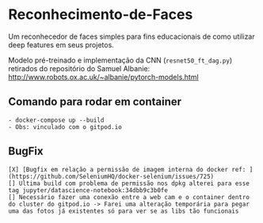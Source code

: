 # Reconhecimento-de-Faces
Um reconhecedor de faces simples para fins educacionais de como utilizar deep features em seus projetos.

Modelo pré-treinado e implementação da CNN (`resnet50_ft_dag.py`) retirados do repositório do Samuel Albanie:
http://www.robots.ox.ac.uk/~albanie/pytorch-models.html


## Comando para rodar em container
    - docker-compose up --build 
    - Obs: vinculado com o gitpod.io 


## BugFix
    [X] [Bugfix em relação a permissão de imagem interna do docker ref: ](https://github.com/SeleniumHQ/docker-selenium/issues/725)
    [] Ultima build com problema de permissão nos dpkg alterei para esse tag jupyter/datascience-notebook:34dbb9c3b0fe
    [] Necessário fazer uma conexão entre a web cam e o container dentro do cluster do gitpod.io -> Farei uma alteração temporária para pegar uma das fotos já existentes só para ver se as libs tão funcionais
